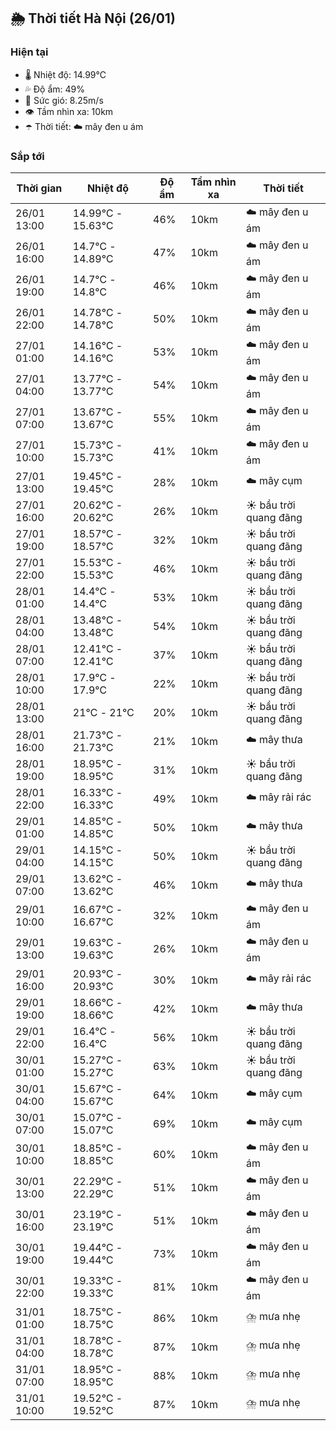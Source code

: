 ## 🌦️ Thời tiết Hà Nội (26/01)

### Hiện tại

- 🌡️ Nhiệt độ: 14.99℃
- 💦 Độ ẩm: 49%
- 💨 Sức gió: 8.25m/s
- 👁️ Tầm nhìn xa: 10km
- ☂️ Thời tiết: ☁️ mây đen u ám

### Sắp tới

| Thời gian | Nhiệt độ | Độ ẩm | Tầm nhìn xa | Thời tiết |
| --- | --- | --- | --- | --- |
| 26/01 13:00 | 14.99℃ - 15.63℃ | 46% | 10km | ☁️ mây đen u ám |
| 26/01 16:00 | 14.7℃ - 14.89℃ | 47% | 10km | ☁️ mây đen u ám |
| 26/01 19:00 | 14.7℃ - 14.8℃ | 46% | 10km | ☁️ mây đen u ám |
| 26/01 22:00 | 14.78℃ - 14.78℃ | 50% | 10km | ☁️ mây đen u ám |
| 27/01 01:00 | 14.16℃ - 14.16℃ | 53% | 10km | ☁️ mây đen u ám |
| 27/01 04:00 | 13.77℃ - 13.77℃ | 54% | 10km | ☁️ mây đen u ám |
| 27/01 07:00 | 13.67℃ - 13.67℃ | 55% | 10km | ☁️ mây đen u ám |
| 27/01 10:00 | 15.73℃ - 15.73℃ | 41% | 10km | ☁️ mây đen u ám |
| 27/01 13:00 | 19.45℃ - 19.45℃ | 28% | 10km | ☁️ mây cụm |
| 27/01 16:00 | 20.62℃ - 20.62℃ | 26% | 10km | ☀️ bầu trời quang đãng |
| 27/01 19:00 | 18.57℃ - 18.57℃ | 32% | 10km | ☀️ bầu trời quang đãng |
| 27/01 22:00 | 15.53℃ - 15.53℃ | 46% | 10km | ☀️ bầu trời quang đãng |
| 28/01 01:00 | 14.4℃ - 14.4℃ | 53% | 10km | ☀️ bầu trời quang đãng |
| 28/01 04:00 | 13.48℃ - 13.48℃ | 54% | 10km | ☀️ bầu trời quang đãng |
| 28/01 07:00 | 12.41℃ - 12.41℃ | 37% | 10km | ☀️ bầu trời quang đãng |
| 28/01 10:00 | 17.9℃ - 17.9℃ | 22% | 10km | ☀️ bầu trời quang đãng |
| 28/01 13:00 | 21℃ - 21℃ | 20% | 10km | ☀️ bầu trời quang đãng |
| 28/01 16:00 | 21.73℃ - 21.73℃ | 21% | 10km | ☁️ mây thưa |
| 28/01 19:00 | 18.95℃ - 18.95℃ | 31% | 10km | ☀️ bầu trời quang đãng |
| 28/01 22:00 | 16.33℃ - 16.33℃ | 49% | 10km | ☁️ mây rải rác |
| 29/01 01:00 | 14.85℃ - 14.85℃ | 50% | 10km | ☁️ mây thưa |
| 29/01 04:00 | 14.15℃ - 14.15℃ | 50% | 10km | ☀️ bầu trời quang đãng |
| 29/01 07:00 | 13.62℃ - 13.62℃ | 46% | 10km | ☁️ mây thưa |
| 29/01 10:00 | 16.67℃ - 16.67℃ | 32% | 10km | ☁️ mây đen u ám |
| 29/01 13:00 | 19.63℃ - 19.63℃ | 26% | 10km | ☁️ mây đen u ám |
| 29/01 16:00 | 20.93℃ - 20.93℃ | 30% | 10km | ☁️ mây rải rác |
| 29/01 19:00 | 18.66℃ - 18.66℃ | 42% | 10km | ☁️ mây thưa |
| 29/01 22:00 | 16.4℃ - 16.4℃ | 56% | 10km | ☀️ bầu trời quang đãng |
| 30/01 01:00 | 15.27℃ - 15.27℃ | 63% | 10km | ☀️ bầu trời quang đãng |
| 30/01 04:00 | 15.67℃ - 15.67℃ | 64% | 10km | ☁️ mây cụm |
| 30/01 07:00 | 15.07℃ - 15.07℃ | 69% | 10km | ☁️ mây cụm |
| 30/01 10:00 | 18.85℃ - 18.85℃ | 60% | 10km | ☁️ mây đen u ám |
| 30/01 13:00 | 22.29℃ - 22.29℃ | 51% | 10km | ☁️ mây đen u ám |
| 30/01 16:00 | 23.19℃ - 23.19℃ | 51% | 10km | ☁️ mây đen u ám |
| 30/01 19:00 | 19.44℃ - 19.44℃ | 73% | 10km | ☁️ mây đen u ám |
| 30/01 22:00 | 19.33℃ - 19.33℃ | 81% | 10km | ☁️ mây đen u ám |
| 31/01 01:00 | 18.75℃ - 18.75℃ | 86% | 10km | ⛈️ mưa nhẹ |
| 31/01 04:00 | 18.78℃ - 18.78℃ | 87% | 10km | ⛈️ mưa nhẹ |
| 31/01 07:00 | 18.95℃ - 18.95℃ | 88% | 10km | ⛈️ mưa nhẹ |
| 31/01 10:00 | 19.52℃ - 19.52℃ | 87% | 10km | ⛈️ mưa nhẹ |
